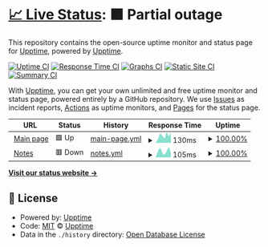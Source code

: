 # [📈 Live Status](https://demo.upptime.js.org): <!--live status--> **🟧 Partial outage**

This repository contains the open-source uptime monitor and status page for [Upptime](https://upptime.js.org), powered by [Upptime](https://github.com/upptime/upptime).

[![Uptime CI](https://github.com/mc-fdc-dev/upptime/workflows/Uptime%20CI/badge.svg)](https://github.com/mc-fdc-dev/upptime/actions?query=workflow%3A%22Uptime+CI%22)
[![Response Time CI](https://github.com/mc-fdc-dev/upptime/workflows/Response%20Time%20CI/badge.svg)](https://github.com/mc-fdc-dev/upptime/actions?query=workflow%3A%22Response+Time+CI%22)
[![Graphs CI](https://github.com/mc-fdc-dev/upptime/workflows/Graphs%20CI/badge.svg)](https://github.com/mc-fdc-dev/upptime/actions?query=workflow%3A%22Graphs+CI%22)
[![Static Site CI](https://github.com/mc-fdc-dev/upptime/workflows/Static%20Site%20CI/badge.svg)](https://github.com/mc-fdc-dev/upptime/actions?query=workflow%3A%22Static+Site+CI%22)
[![Summary CI](https://github.com/mc-fdc-dev/upptime/workflows/Summary%20CI/badge.svg)](https://github.com/mc-fdc-dev/upptime/actions?query=workflow%3A%22Summary+CI%22)

With [Upptime](https://upptime.js.org), you can get your own unlimited and free uptime monitor and status page, powered entirely by a GitHub repository. We use [Issues](https://github.com/upptime/upptime/issues) as incident reports, [Actions](https://github.com/mc-fdc-dev/upptime/actions) as uptime monitors, and [Pages](https://demo.upptime.js.org) for the status page.

<!--start: status pages-->
<!-- This summary is generated by Upptime (https://github.com/upptime/upptime) -->
<!-- Do not edit this manually, your changes will be overwritten -->
<!-- prettier-ignore -->
| URL | Status | History | Response Time | Uptime |
| --- | ------ | ------- | ------------- | ------ |
| <img alt="" src="https://icons.duckduckgo.com/ip3/mc-fdc.com.ico" height="13"> [Main page](https://mc-fdc.com) | 🟩 Up | [main-page.yml](https://github.com/mc-fdc-dev/upptime/commits/HEAD/history/main-page.yml) | <details><summary><img alt="Response time graph" src="./graphs/main-page/response-time-week.png" height="20"> 130ms</summary><br><a href="https://status.mc-fdc.com/history/main-page"><img alt="Response time 172" src="https://img.shields.io/endpoint?url=https%3A%2F%2Fraw.githubusercontent.com%2Fmc-fdc-dev%2Fupptime%2FHEAD%2Fapi%2Fmain-page%2Fresponse-time.json"></a><br><a href="https://status.mc-fdc.com/history/main-page"><img alt="24-hour response time 164" src="https://img.shields.io/endpoint?url=https%3A%2F%2Fraw.githubusercontent.com%2Fmc-fdc-dev%2Fupptime%2FHEAD%2Fapi%2Fmain-page%2Fresponse-time-day.json"></a><br><a href="https://status.mc-fdc.com/history/main-page"><img alt="7-day response time 130" src="https://img.shields.io/endpoint?url=https%3A%2F%2Fraw.githubusercontent.com%2Fmc-fdc-dev%2Fupptime%2FHEAD%2Fapi%2Fmain-page%2Fresponse-time-week.json"></a><br><a href="https://status.mc-fdc.com/history/main-page"><img alt="30-day response time 118" src="https://img.shields.io/endpoint?url=https%3A%2F%2Fraw.githubusercontent.com%2Fmc-fdc-dev%2Fupptime%2FHEAD%2Fapi%2Fmain-page%2Fresponse-time-month.json"></a><br><a href="https://status.mc-fdc.com/history/main-page"><img alt="1-year response time 172" src="https://img.shields.io/endpoint?url=https%3A%2F%2Fraw.githubusercontent.com%2Fmc-fdc-dev%2Fupptime%2FHEAD%2Fapi%2Fmain-page%2Fresponse-time-year.json"></a></details> | <details><summary><a href="https://status.mc-fdc.com/history/main-page">100.00%</a></summary><a href="https://status.mc-fdc.com/history/main-page"><img alt="All-time uptime 100.00%" src="https://img.shields.io/endpoint?url=https%3A%2F%2Fraw.githubusercontent.com%2Fmc-fdc-dev%2Fupptime%2FHEAD%2Fapi%2Fmain-page%2Fuptime.json"></a><br><a href="https://status.mc-fdc.com/history/main-page"><img alt="24-hour uptime 100.00%" src="https://img.shields.io/endpoint?url=https%3A%2F%2Fraw.githubusercontent.com%2Fmc-fdc-dev%2Fupptime%2FHEAD%2Fapi%2Fmain-page%2Fuptime-day.json"></a><br><a href="https://status.mc-fdc.com/history/main-page"><img alt="7-day uptime 100.00%" src="https://img.shields.io/endpoint?url=https%3A%2F%2Fraw.githubusercontent.com%2Fmc-fdc-dev%2Fupptime%2FHEAD%2Fapi%2Fmain-page%2Fuptime-week.json"></a><br><a href="https://status.mc-fdc.com/history/main-page"><img alt="30-day uptime 100.00%" src="https://img.shields.io/endpoint?url=https%3A%2F%2Fraw.githubusercontent.com%2Fmc-fdc-dev%2Fupptime%2FHEAD%2Fapi%2Fmain-page%2Fuptime-month.json"></a><br><a href="https://status.mc-fdc.com/history/main-page"><img alt="1-year uptime 100.00%" src="https://img.shields.io/endpoint?url=https%3A%2F%2Fraw.githubusercontent.com%2Fmc-fdc-dev%2Fupptime%2FHEAD%2Fapi%2Fmain-page%2Fuptime-year.json"></a></details>
| <img alt="" src="https://icons.duckduckgo.com/ip3/tuna2134.jp.ico" height="13"> [Notes](https://tuna2134.jp) | 🟥 Down | [notes.yml](https://github.com/mc-fdc-dev/upptime/commits/HEAD/history/notes.yml) | <details><summary><img alt="Response time graph" src="./graphs/notes/response-time-week.png" height="20"> 105ms</summary><br><a href="https://status.mc-fdc.com/history/notes"><img alt="Response time 335" src="https://img.shields.io/endpoint?url=https%3A%2F%2Fraw.githubusercontent.com%2Fmc-fdc-dev%2Fupptime%2FHEAD%2Fapi%2Fnotes%2Fresponse-time.json"></a><br><a href="https://status.mc-fdc.com/history/notes"><img alt="24-hour response time 98" src="https://img.shields.io/endpoint?url=https%3A%2F%2Fraw.githubusercontent.com%2Fmc-fdc-dev%2Fupptime%2FHEAD%2Fapi%2Fnotes%2Fresponse-time-day.json"></a><br><a href="https://status.mc-fdc.com/history/notes"><img alt="7-day response time 105" src="https://img.shields.io/endpoint?url=https%3A%2F%2Fraw.githubusercontent.com%2Fmc-fdc-dev%2Fupptime%2FHEAD%2Fapi%2Fnotes%2Fresponse-time-week.json"></a><br><a href="https://status.mc-fdc.com/history/notes"><img alt="30-day response time 140" src="https://img.shields.io/endpoint?url=https%3A%2F%2Fraw.githubusercontent.com%2Fmc-fdc-dev%2Fupptime%2FHEAD%2Fapi%2Fnotes%2Fresponse-time-month.json"></a><br><a href="https://status.mc-fdc.com/history/notes"><img alt="1-year response time 335" src="https://img.shields.io/endpoint?url=https%3A%2F%2Fraw.githubusercontent.com%2Fmc-fdc-dev%2Fupptime%2FHEAD%2Fapi%2Fnotes%2Fresponse-time-year.json"></a></details> | <details><summary><a href="https://status.mc-fdc.com/history/notes">100.00%</a></summary><a href="https://status.mc-fdc.com/history/notes"><img alt="All-time uptime 96.74%" src="https://img.shields.io/endpoint?url=https%3A%2F%2Fraw.githubusercontent.com%2Fmc-fdc-dev%2Fupptime%2FHEAD%2Fapi%2Fnotes%2Fuptime.json"></a><br><a href="https://status.mc-fdc.com/history/notes"><img alt="24-hour uptime 100.00%" src="https://img.shields.io/endpoint?url=https%3A%2F%2Fraw.githubusercontent.com%2Fmc-fdc-dev%2Fupptime%2FHEAD%2Fapi%2Fnotes%2Fuptime-day.json"></a><br><a href="https://status.mc-fdc.com/history/notes"><img alt="7-day uptime 100.00%" src="https://img.shields.io/endpoint?url=https%3A%2F%2Fraw.githubusercontent.com%2Fmc-fdc-dev%2Fupptime%2FHEAD%2Fapi%2Fnotes%2Fuptime-week.json"></a><br><a href="https://status.mc-fdc.com/history/notes"><img alt="30-day uptime 100.00%" src="https://img.shields.io/endpoint?url=https%3A%2F%2Fraw.githubusercontent.com%2Fmc-fdc-dev%2Fupptime%2FHEAD%2Fapi%2Fnotes%2Fuptime-month.json"></a><br><a href="https://status.mc-fdc.com/history/notes"><img alt="1-year uptime 96.74%" src="https://img.shields.io/endpoint?url=https%3A%2F%2Fraw.githubusercontent.com%2Fmc-fdc-dev%2Fupptime%2FHEAD%2Fapi%2Fnotes%2Fuptime-year.json"></a></details>

<!--end: status pages-->

[**Visit our status website →**](https://demo.upptime.js.org)

## 📄 License

- Powered by: [Upptime](https://github.com/upptime/upptime)
- Code: [MIT](./LICENSE) © [Upptime](https://upptime.js.org)
- Data in the `./history` directory: [Open Database License](https://opendatacommons.org/licenses/odbl/1-0/)
